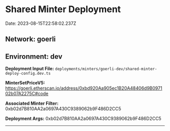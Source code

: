 
# Shared Minter Deployment

Date: 2023-08-15T22:58:02.237Z

## **Network:** goerli

## **Environment:** dev

**Deployment Input File:** `deployments/minters/goerli-dev/shared-minter-deploy-config.dev.ts`

**MinterSetPriceV5:** https://goerli.etherscan.io/address/0xbd920Aa905ec1B20A48406d9B097102b07A2275C#code

**Associated Minter Filter:** 0xb02d7B810AA2a0697A430C9389062b9F486D2CC5

**Deployment Args:** 0xb02d7B810AA2a0697A430C9389062b9F486D2CC5

---

